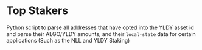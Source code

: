 # Top Stakers

Python script to parse all addresses that have opted into the YLDY asset id and parse their ALGO/YLDY amounts, and their `local-state` data for certain applications (Such as the NLL and YLDY Staking)